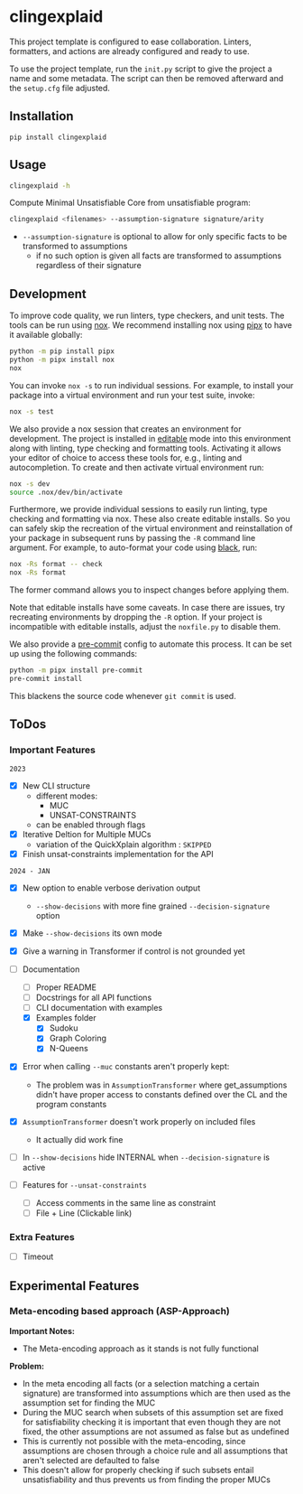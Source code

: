 # clingexplaid

This project template is configured to ease collaboration. Linters, formatters,
and actions are already configured and ready to use.

To use the project template, run the `init.py` script to give the project a
name and some metadata. The script can then be removed afterward and the
`setup.cfg` file adjusted.

## Installation

```shell
pip install clingexplaid
```

## Usage

```bash
clingexplaid -h
```

Compute Minimal Unsatisfiable Core from unsatisfiable program:

```bash
clingexplaid <filenames> --assumption-signature signature/arity
```

+ `--assumption-signature` is optional to allow for only specific facts to be transformed to assumptions
	+ if no such option is given all facts are transformed to assumptions regardless of their signature

## Development

To improve code quality, we run linters, type checkers, and unit tests. The
tools can be run using [nox]. We recommend installing nox using [pipx] to have
it available globally:

```bash
python -m pip install pipx
python -m pipx install nox
nox
```

You can invoke `nox -s` to run individual sessions. For example, to install
your package into a virtual environment and run your test suite, invoke:

```bash
nox -s test
```

We also provide a nox session that creates an environment for development. The
project is installed in [editable] mode into this environment along with
linting, type checking and formatting tools. Activating it allows your editor
of choice to access these tools for, e.g., linting and autocompletion. To
create and then activate virtual environment run:

```bash
nox -s dev
source .nox/dev/bin/activate
```

Furthermore, we provide individual sessions to easily run linting, type
checking and formatting via nox. These also create editable installs. So you
can safely skip the recreation of the virtual environment and reinstallation of
your package in subsequent runs by passing the `-R` command line argument. For
example, to auto-format your code using [black], run:

```bash
nox -Rs format -- check
nox -Rs format
```

The former command allows you to inspect changes before applying them.

Note that editable installs have some caveats. In case there are issues, try
recreating environments by dropping the `-R` option. If your project is
incompatible with editable installs, adjust the `noxfile.py` to disable them.

We also provide a [pre-commit][pre] config to automate this process. It can be
set up using the following commands:

```bash
python -m pipx install pre-commit
pre-commit install
```

This blackens the source code whenever `git commit` is used.

## ToDos

### Important Features

`2023`

+ [x] New CLI structure
  + different modes:
    + MUC
    + UNSAT-CONSTRAINTS
  + can be enabled through flags
+ [x] Iterative Deltion for Multiple MUCs
  + variation of the QuickXplain algorithm : `SKIPPED`
+ [x] Finish unsat-constraints implementation for the API
  
`2024 - JAN`

+ [x] New option to enable verbose derivation output
  + `--show-decisions` with more fine grained `--decision-signature` option
+ [x] Make `--show-decisions` its own mode
+ [x] Give a warning in Transformer if control is not grounded yet
+ [ ] Documentation
  + [ ] Proper README
  + [ ] Docstrings for all API functions
  + [ ] CLI documentation with examples
  + [x] Examples folder
    + [x] Sudoku
    + [x] Graph Coloring
    + [x] N-Queens
+ [x] Error when calling `--muc` constants aren't properly kept:
  + The problem was in `AssumptionTransformer` where get_assumptions didn't have proper access to constants defined over
    the CL and the program constants
+ [x] `AssumptionTransformer` doesn't work properly on included files
  + It actually did work fine
+ [ ] In `--show-decisions` hide INTERNAL when `--decision-signature` is active

+ [ ] Features for `--unsat-constraints`
	+ [ ] Access comments in the same line as constraint
	+ [ ] File + Line (Clickable link)
	
### Extra Features
+ [ ] Timeout

## Experimental Features

### Meta-encoding based approach (ASP-Approach)

<!--

Using the `--muc-method` or `-m` option the approach for finding the MUCs can 
be switched from the iterative deletion algorithm to the meta encoding based 
approach.

+ `-m 1` [default] Iterative deletion approach
+ `-m 2` Meta-encoding approach

-->

**Important Notes:**

+ The Meta-encoding approach as it stands is not fully functional

**Problem:**
  + In the meta encoding all facts (or a selection matching a certain signature) are
    transformed into assumptions which are then used as the assumption set for finding
    the MUC
  + During the MUC search when subsets of this assumption set are fixed for satisfiability
    checking it is important that even though they are not fixed, the other assumptions
    are not assumed as false but as undefined
  + This is currently not possible with the meta-encoding, since assumptions are chosen
    through a choice rule and all assumptions that aren't selected are defaulted to false
  + This doesn't allow for properly checking if such subsets entail unsatisfiability and 
    thus prevents us from finding the proper MUCs

[doc]: https://potassco.org/clingo/python-api/current/
[nox]: https://nox.thea.codes/en/stable/index.html
[pipx]: https://pypa.github.io/pipx/
[pre]: https://pre-commit.com/
[black]: https://black.readthedocs.io/en/stable/
[editable]: https://setuptools.pypa.io/en/latest/userguide/development_mode.html
